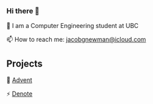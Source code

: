 ### Hi there 👋

📘 I am a Computer Engineering student at UBC

📫 How to reach me: jacobgnewman@icloud.com

## Projects

:christmas_tree: [Advent](https://github.com/MountainGray/advent)

⚡ [Denote](https://github.com/MountainGray/Denote)
